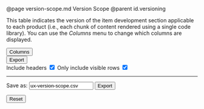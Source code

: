 @page version-scope.md Version Scope
@parent id.versioning

This table indicates the version of the item development section applicable to each product (i.e., each chunk of content rendered using a single code library). You can use the _Columns_ menu to change which columns are displayed.

<div class="tablesorter-container">

  <div class="dropdown-wrapper">
    <button class="btn btn-secondary dropdown-toggle">Columns</button>
    <div id="tablesorter-column-selector" class="dropdown-menu tablesorter-column-selector">
      <!-- this div is where the column selector is added -->
    </div>
  </div>

  <div class="dropdown-wrapper tablesorter-download-wrapper">
    <button class="btn btn-secondary dropdown-toggle">Export</button>
    <div class="dropdown-menu dropdown-full-justify" role="menu">
      <label for="output-headers">
        <span>Include headers</span>
        <input type="checkbox" id="output-headers" checked="" tabindex="-1" />
        <span></span>
      </label>
      <label for="output-filter" class="output-filter-all">
        <span>Only include visible rows</span>
        <input type="checkbox" id="output-filter" checked="" tabindex="-1" />
        <span></span>
      </label>
      <hr />
      <label for="output-filename">
        <span>Save as:</span>
        <input id="output-filename" type="text" size="18" value="ux-version-scope.csv" tabindex="-1" />
      </label>
      <button id="tablesorter-download" class="btn dropdown-submit" tabindex="-1">Export</button>
    </div>
  </div>

  <button class="btn btn-secondary tablesorter-reset">Reset</button>

  <div id="version-scope-table"></div>

</div>
